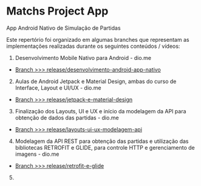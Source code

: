 # Matchs Project App

App Android Nativo de Simulação de Partidas

Este repertório foi organizado em algumas branches que representam as implementações realizadas durante os seguintes conteúdos / vídeos:

1. Desenvolvimento Mobile Nativo para Android - dio.me
  - [Branch >>> release/desenvolvimento-android-app-nativo](https://github.com/maia-andre/matchs-project-app/tree/release/desenvolvimento-android-app-nativo)
2. Aulas de Android Jetpack e Material Design, ambas do curso de Interface, Layout e UI/UX - dio.me
  - [Branch >>> release/jetpack-e-material-design](https://github.com/maia-andre/matchs-project-app/tree/release/jetpack-e-material-design)
3. Finalização dos Layouts, UI e UX e início da modelagem da API para obtenção de dados das partidas - dio.me
  - [Branch >>> release/layouts-ui-ux-modelagem-api](https://github.com/maia-andre/matchs-project-app/tree/release/layout_e_detalhes_app_final)
4. Modelagem da API REST para obtenção das partidas e utilização das bibliotecas RETROFIT e GLIDE, para controle HTTP e gerenciamento de imagens - dio.me
  - [Branch >>> release/retrofit-e-glide](https://github.com/maia-andre/matchs-project-app/tree/release/retrofit_e_glide)
5.   
